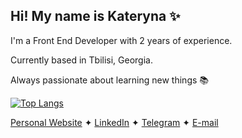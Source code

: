 ## Hi! My name is Kateryna ✨

I'm a Front End Developer with 2 years of experience. 

Currently based in Tbilisi, Georgia.

Always passionate about learning new things 📚

[![Top Langs](https://github-readme-stats.vercel.app/api/top-langs/?username=supra-modum&theme=graywhite&layout=compact)](https://github.com/supramodum/github-readme-stats)


[Personal Website](https://rrrageinput.com) ✦ [LinkedIn](https://www.linkedin.com/in/ezaslavskaya/) ✦ [Telegram](https://t.me/rginput) ✦ [E-mail](ekaterina.r.zaslavskaya@gmail.com)
